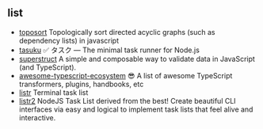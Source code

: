 ## list

- [toposort](https://github.com/marcelklehr/toposort) Topologically sort directed acyclic graphs (such as dependency lists) in javascript
- [tasuku](https://github.com/privatenumber/tasuku) ✅ タスク — The minimal task runner for Node.js
- [superstruct](https://github.com/ianstormtaylor/superstruct) A simple and composable way to validate data in JavaScript (and TypeScript).
- [awesome-typescript-ecosystem](https://github.com/madou/awesome-typescript-ecosystem) 😎 A list of awesome TypeScript transformers, plugins, handbooks, etc
- [listr](https://github.com/SamVerschueren/listr) Terminal task list
- [listr2](https://github.com/listr2/listr2) NodeJS Task List derived from the best! Create beautiful CLI interfaces via easy and logical to implement task lists that feel alive and interactive.